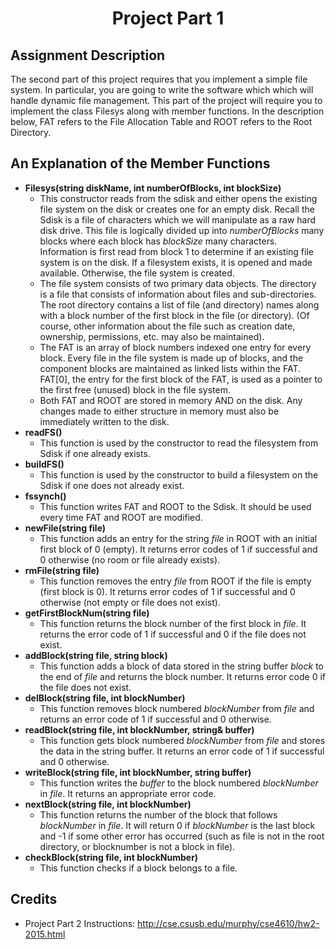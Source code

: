 <h1 align="center">Project Part 1</h1>

<h2>Assignment Description</h2>

The second part of this project requires that you implement a simple file system. In particular, you are going to write the software which which will handle dynamic file management. This part of the project will require you to implement the class Filesys along with member functions. In the description below, FAT refers to the File Allocation Table and ROOT refers to the Root Directory.

<h2>An Explanation of the Member Functions</h2>

- <strong>Filesys(string diskName, int numberOfBlocks, int blockSize)</strong>
  - This constructor reads from the sdisk and either opens the existing file system on the disk or creates one for an empty disk. Recall the Sdisk is a file of characters which we will manipulate as a raw hard disk drive. This file is logically divided up into *numberOfBlocks* many blocks where each block has *blockSize* many characters. Information is first read from block 1 to determine if an existing file system is on the disk. If a filesystem exists, it is opened and made available. Otherwise, the file system is created.
  - The file system consists of two primary data objects. The directory is a file that consists of information about files and sub-directories. The root directory contains a list of file (and directory) names along with a block number of the first block in the file (or directory). (Of course, other information about the file such as creation date, ownership, permissions, etc. may also be maintained).
  - The FAT is an array of block numbers indexed one entry for every block. Every file in the file system is made up of blocks, and the component blocks are maintained as linked lists within the FAT. FAT[0], the entry for the first block of the FAT, is used as a pointer to the first free (unused) block in the file system.
  - Both FAT and ROOT are stored in memory AND on the disk. Any changes made to either structure in memory must also be immediately written to the disk.
- <strong>readFS()</strong>
  - This function is used by the constructor to read the filesystem from Sdisk if one already exists.
- <strong>buildFS()</strong>
  - This function is used by the constructor to build a filesystem on the Sdisk if one does not already exist.
- <strong>fssynch()</strong>
  - This function writes FAT and ROOT to the Sdisk. It should be used every time FAT and ROOT are modified.
- <strong>newFile(string file)</strong>
  - This function adds an entry for the string *file* in ROOT with an initial first block of 0 (empty). It returns error codes of 1 if successful and 0 otherwise (no room or file already exists).
- <strong>rmFile(string file)</strong>
  - This function removes the entry *file* from ROOT if the file is empty (first block is 0). It returns error codes of 1 if successful and 0 otherwise (not empty or file does not exist).
- <strong>getFirstBlockNum(string file)</strong>
  - This function returns the block number of the first block in *file*. It returns the error code of 1 if successful and 0 if the file does not exist.
- <strong>addBlock(string file, string block)</strong>
  - This function adds a block of data stored in the string buffer *block* to the end of *file* and returns the block number. It returns error code 0 if the file does not exist.
- <strong>delBlock(string file, int blockNumber)</strong>
  - This function removes block numbered *blockNumber* from *file* and returns an error code of 1 if successful and 0 otherwise.
- <strong>readBlock(string file, int blockNumber, string& buffer)</strong>
  - This function gets block numbered *blockNumber* from *file* and stores the data in the string buffer. It returns an error code of 1 if successful and 0 otherwise.
- <strong>writeBlock(string file, int blockNumber, string buffer)</strong>
  - This function writes the *buffer* to the block numbered *blockNumber* in *file*. It returns an appropriate error code.
- <strong>nextBlock(string file, int blockNumber)</strong>
  - This function returns the number of the block that follows *blockNumber* in *file*. It will return 0 if *blockNumber* is the last block and -1 if some other error has occurred (such as file is not in the root directory, or blocknumber is not a block in file).
- <strong>checkBlock(string file, int blockNumber)</strong>
  - This function checks if a block belongs to a file.


<h2>Credits</h2>

- Project Part 2 Instructions: http://cse.csusb.edu/murphy/cse4610/hw2-2015.html
